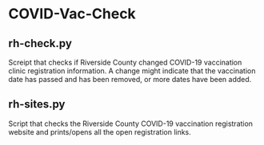 # COVID-Vac-Check

## rh-check.py

Screipt that checks if Riverside County changed COVID-19 vaccination clinic registration information. A change might indicate that the vaccination date has passed and has been removed, or more dates have been added.

## rh-sites.py

Script that checks the Riverside County COVID-19 vaccination registration website and prints/opens all the open registration links.

